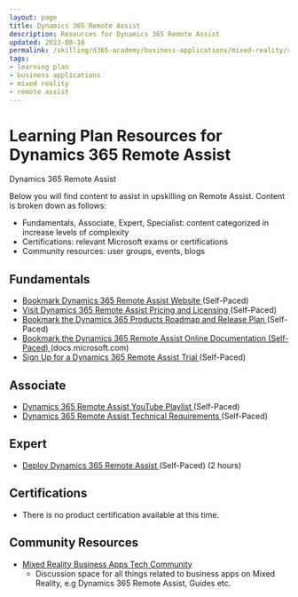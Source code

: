 ```yaml
---
layout: page
title: Dynamics 365 Remote Assist
description: Resources for Dynamics 365 Remote Assist
updated: 2023-08-16
permalink: /skilling/d365-academy/business-applications/mixed-reality/remote-assist
tags:
- learning plan
- business applications
- mixed reality
- remote assist
---
```


# Learning Plan Resources for Dynamics 365 Remote Assist

Dynamics 365 Remote Assist

Below you will find content to assist in upskilling on Remote Assist.  Content is broken down as follows:

* Fundamentals, Associate, Expert, Specialist: content categorized in increase levels of complexity
* Certifications:  relevant Microsoft exams or certifications
* Community resources:  user groups, events, blogs

## Fundamentals

* <a href="https://dynamics.microsoft.com/en-us/mixed-reality/remote-assist/" target="_blank">Bookmark Dynamics 365 Remote Assist Website </a> (Self-Paced)
* <a href="https://dynamics.microsoft.com/en-us/mixed-reality/remote-assist/pricing/" target="_blank">Visit Dynamics 365 Remote Assist Pricing and Licensing </a> (Self-Paced)
* <a href="https://releaseplans.microsoft.com/en-US/" target="_blank">Bookmark the Dynamics 365 Products Roadmap and Release Plan </a> (Self-Paced)
* <a href="https://learn.microsoft.com/en-us/dynamics365/mixed-reality/remote-assist/ra-overview/" target="_blank">Bookmark the Dynamics 365 Remote Assist Online Documentation (Self-Paced) </a> (docs.microsoft.com)
* <a href="https://learn.microsoft.com/en-us/dynamics365/mixed-reality/remote-assist/try-remote-assist" target="_blank">Sign Up for a Dynamics 365 Remote Assist Trial </a> (Self-Paced)

## Associate

* <a href="https://www.youtube.com/playlist?list=PLcakwueIHoT-tzLiqMA_kIDQaYLS9K_AU" target="_blank">Dynamics 365 Remote Assist YouTube Playlist </a> (Self-Paced)
* <a href="https://learn.microsoft.com/en-us/dynamics365/mixed-reality/remote-assist/requirements?source=recommendations/" target="_blank">Dynamics 365 Remote Assist Technical Requirements </a> (Self-Paced)

## Expert

* <a href="https://learn.microsoft.com/en-us/dynamics365/mixed-reality/remote-assist/deploy-remote-assist" target="_blank">Deploy Dynamics 365 Remote Assist </a> (Self-Paced) (2 hours)
  
## Certifications

* There is no product certification available at this time.

## Community Resources

* [Mixed Reality Business Apps Tech Community](https://techcommunity.microsoft.com/t5/mixed-reality-business-apps/bd-p/MixedRealityBusinessApps)
  * Discussion space for all things related to business apps on Mixed Reality, e.g Dynamics 365 Remote Assist, Guides etc.


   


